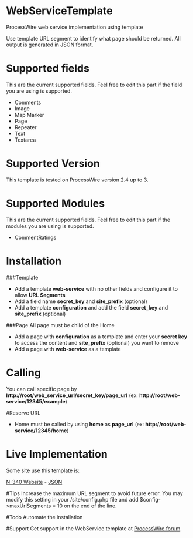 # WebServiceTemplate
ProcessWire web service implementation using template

Use template URL segment to identify what page should be returned. All output is generated in JSON format. 


# Supported fields
This are the current supported fields. Feel free to edit this part if the field you are using is supported. 

* Comments
* Image
* Map Marker
* Page
* Repeater
* Text
* Textarea

# Supported Version
This template is tested on ProcessWire version 2.4 up to 3.

# Supported Modules
This are the current supported fields. Feel free to edit this part if the modules you are using is supported. 

* CommentRatings

# Installation

###Template
* Add a template **web-service** with no other fields and configure it to allow **URL Segments**
* Add a field name **secret_key** and **site_prefix** (optional)
* Add a template **configuration** and add the field **secret_key** and **site_prefix** (optional)

###Page
All page must be child of the Home

* Add a page with **configuration** as a template and enter your **secret key** to access the content and **site_prefix** (optional) you want to remove
* Add a page with  **web-service** as a template

# Calling
You can call specific page by **http://root/web_service_url/secret_key/page_url** (ex: **http://root/web-service/12345/example**)

#Reserve URL
* Home must be called by using **home** as **page_url** (ex: **http://root/web-service/12345/home**)

# Live Implementation
Some site use this template is:

[N-340 Website](http://n-340.org/) - [JSON](http://n-340.org/api/app/json/)

#Tips
Increase the maximum URL segment to avoid future error. You may modify this setting in your /site/config.php file and add $config->maxUrlSegments = 10 on the end of the line.

#Todo
Automate the installation

#Support
Get support in the WebService template at  [ProcessWire forum](https://processwire.com/talk/topic/7369-webservicetemplate/).
